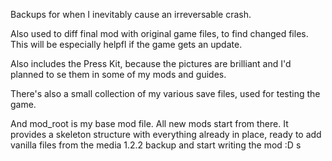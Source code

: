 Backups for when I inevitably cause an irreversable crash.

Also used to diff final mod with original game files, to find changed files. This will be especially helpfl if the game gets an update.

Also includes the Press Kit, because the pictures are brilliant and I'd planned to se them in some of my mods and guides.

There's also a small collection of my various save files, used for testing the game.

And mod_root is my base mod file. All new mods start from there. It provides a skeleton structure with everything already in place, ready to add vanilla files from the media 1.2.2 backup and start writing the mod :D
s
